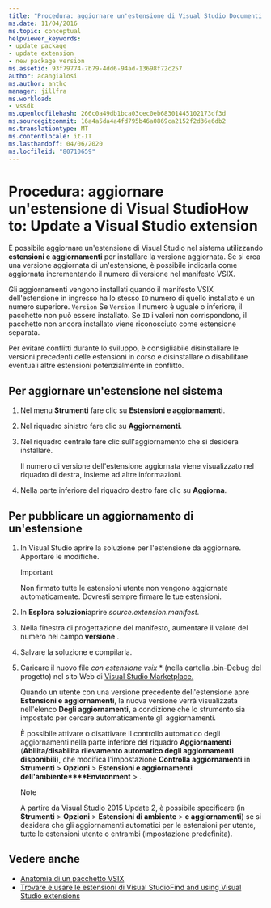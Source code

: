```yaml
---
title: "Procedura: aggiornare un'estensione di Visual Studio Documenti Microsoft"
ms.date: 11/04/2016
ms.topic: conceptual
helpviewer_keywords:
- update package
- update extension
- new package version
ms.assetid: 93f79774-7b79-4dd6-94ad-13698f72c257
author: acangialosi
ms.author: anthc
manager: jillfra
ms.workload:
- vssdk
ms.openlocfilehash: 266c0a49db1bca03cec0eb68301445102173df3d
ms.sourcegitcommit: 16a4a5da4a4fd795b46a0869ca2152f2d36e6db2
ms.translationtype: MT
ms.contentlocale: it-IT
ms.lasthandoff: 04/06/2020
ms.locfileid: "80710659"
---
```

# <a name="how-to-update-a-visual-studio-extension"></a>Procedura: aggiornare un'estensione di Visual StudioHow to: Update a Visual Studio extension
È possibile aggiornare un'estensione di Visual Studio nel sistema utilizzando **estensioni e aggiornamenti** per installare la versione aggiornata. Se si crea una versione aggiornata di un'estensione, è possibile indicarla come aggiornata incrementando il numero di versione nel manifesto VSIX.

 Gli aggiornamenti vengono installati quando il manifesto VSIX dell'estensione in ingresso ha lo stesso `ID` numero di quello installato e un numero superiore. `Version` Se `Version` il numero è uguale o inferiore, il pacchetto non può essere installato. Se `ID` i valori non corrispondono, il pacchetto non ancora installato viene riconosciuto come estensione separata.

 Per evitare conflitti durante lo sviluppo, è consigliabile disinstallare le versioni precedenti delle estensioni in corso e disinstallare o disabilitare eventuali altre estensioni potenzialmente in conflitto.

## <a name="to-update-an-extension-on-your-system"></a>Per aggiornare un'estensione nel sistema

1. Nel menu **Strumenti** fare clic su **Estensioni e aggiornamenti**.

2. Nel riquadro sinistro fare clic su **Aggiornamenti**.

3. Nel riquadro centrale fare clic sull'aggiornamento che si desidera installare.

     Il numero di versione dell'estensione aggiornata viene visualizzato nel riquadro di destra, insieme ad altre informazioni.

4. Nella parte inferiore del riquadro destro fare clic su **Aggiorna**.

## <a name="to-publish-an-update-of-an-extension"></a>Per pubblicare un aggiornamento di un'estensione

1. In Visual Studio aprire la soluzione per l'estensione da aggiornare. Apportare le modifiche.

    > [!IMPORTANT]
    > Non firmato tutte le estensioni utente non vengono aggiornate automaticamente. Dovresti sempre firmare le tue estensioni.

2. In **Esplora soluzioni**aprire *source.extension.manifest*.

3. Nella finestra di progettazione del manifesto, aumentare il valore del numero nel campo **versione** .

4. Salvare la soluzione e compilarla.

5. Caricare il nuovo file *con estensione vsix* \* (nella cartella .bin-Debug del progetto) nel sito Web di [Visual Studio Marketplace.](https://marketplace.visualstudio.com/vs)

     Quando un utente con una versione precedente dell'estensione apre **Estensioni e aggiornamenti**, la nuova versione verrà visualizzata nell'elenco **Degli aggiornamenti,** a condizione che lo strumento sia impostato per cercare automaticamente gli aggiornamenti.

     È possibile attivare o disattivare il controllo automatico degli aggiornamenti nella parte inferiore del riquadro **Aggiornamenti** (**Abilita/disabilita rilevamento automatico degli aggiornamenti disponibili**), che modifica l'impostazione **Controlla aggiornamenti** in **Strumenti** > **Opzioni** > **Estensioni e aggiornamenti dell'ambiente****Environment** > .

    > [!NOTE]
    > A partire da Visual Studio 2015 Update 2, è possibile specificare (in **Strumenti** > **Opzioni** > **Estensioni di ambiente** > **e aggiornamenti**) se si desidera che gli aggiornamenti automatici per le estensioni per utente, tutte le estensioni utente o entrambi (impostazione predefinita).

## <a name="see-also"></a>Vedere anche
- [Anatomia di un pacchetto VSIX](../extensibility/anatomy-of-a-vsix-package.md)
- [Trovare e usare le estensioni di Visual StudioFind and using Visual Studio extensions](../ide/finding-and-using-visual-studio-extensions.md)
